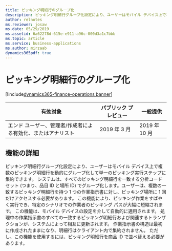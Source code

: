 ```yaml
---
title: ピッキング明細行のグループ化
description: ピッキング明細行グループ化設定により、ユーザーはモバイル デバイス上で複数のピッキング明細行を動的にグループ化して単一のピッキング実行ステップに集約できます。
author: relnotes
ms.reviewer: josaw
ms.date: 05/29/2019
ms.assetid: 6a62278d-615e-e911-a96c-000d3a1c7bbb
ms.topic: article
ms.service: business-applications
ms.author: mirzaab
dynamics365pdf: true
---
```

# <a name="pick-line-grouping"></a>ピッキング明細行のグループ化
[!include[dynamics365-finance-operations banner](../includes/dynamics365-finance-operations.md)]

| 有効対象    |  パブリック プレビュー | 一般提供 | 
| ---------- | ---------- |---------- |
|エンド ユーザー、管理者/作成者による有効化、またはアナリスト|2019 年 3 月| 2019 年 10 月|






## <a name="feature-details"></a>機能の詳細
<!--feature detail start -->
ピッキング明細行グループ化設定により、ユーザーはモバイル デバイス上で複数のピッキング明細行を動的にグループ化して単一のピッキング実行ステップに集約できます。 システムは、すべてのピッキング明細行を一致する分析コード セット (つまり、品目 ID と場所 ID) でグループ化します。ユーザーは、複数の一致するピッキング明細行を持つ 1 つの作業指示書に対し、ピッキング場所に 1 回だけアクセスする必要があります。 この機能により、ピッキング作業をすばやく実行でき、特定のシナリオでの作業者のピッキング パスが大幅に短縮されます。 この機能は、モバイル デバイスの設定を介して自動的に適用されます。 処理中の作業指示書のすべての一致するピッキング明細行および関連するトランザクションが、システムによって相互に更新されます。 作業指示書の構造は最初に作成されたままになり、明細行はクライアント内で集約されません。 ただし、この機能を使用するには、ピッキング明細行を商品 ID で並べ替える必要があります。
<!--feature detail end -->










